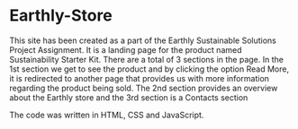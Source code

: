 # Earthly-Store
This site has been created as a part of the Earthly Sustainable Solutions Project Assignment.
It is a landing page for the product named Sustainability Starter Kit. There are a total of 3 sections in the page.
In the 1st section we get to see the product and by clicking the option Read More, it is redirected to another page that provides us with more information regarding the product being sold.
The 2nd section provides an overview about the Earthly store and the 3rd section is a Contacts section

The code was written in HTML, CSS and JavaScript.
